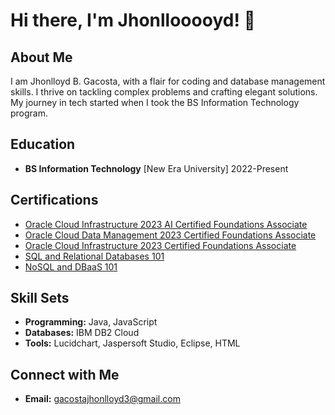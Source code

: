 # Hi there, I'm Jhonllooooyd! 👋

## About Me

I am Jhonlloyd B. Gacosta, with a flair for coding and database management skills. I thrive on tackling complex problems and crafting elegant solutions. My journey in tech started when I took the BS Information Technology program.

## Education

- **BS Information Technology**
  [New Era University]
  2022-Present

## Certifications

- [Oracle Cloud Infrastructure 2023 AI Certified Foundations Associate](https://catalog-education.oracle.com/pls/certview/sharebadge?id=945DECA2CD423EAF5006966BD23F4FE3F4F6DED31CAF0A348502278DEE620E9A&fbclid=IwAR35q5X0PccOvTD7AxHKYo08vjUWmESmraY84FcT9suV45mBTI1l2bPl1uU)
- [Oracle Cloud Data Management 2023 Certified Foundations Associate](https://catalog-education.oracle.com/pls/certview/sharebadge?id=C1BA3B66395B753A66663758B21A8AED8951DFC83B42CB3430D3540403371E10&fbclid=IwAR0xwFj-d3Jxs0d8Lg3zFe5GBMU08AZQILBr-54-CnjlLOVRgvoyNVv5VTk)
- [Oracle Cloud Infrastructure 2023 Certified Foundations Associate](https://catalog-education.oracle.com/pls/certview/sharebadge?id=42011B68FF8532C16D1B5899D3F5C346305933B20AA751DE12C9D6701FF47365&fbclid=IwAR2_QqdkHNoaEs1rukhriuH4LzaOxfOQ9lDZulH8o6UVMicZJlue5YBmjyI)
- [SQL and Relational Databases 101](https://courses.cognitiveclass.ai/certificates/205660f3fa314da4a07fa490eb07170d)
- [NoSQL and DBaaS 101](https://courses.cognitiveclass.ai/certificates/0ec940135b1e410990c7b298c3796b7d)

## Skill Sets

- **Programming:** Java, JavaScript
- **Databases:** IBM DB2 Cloud
- **Tools:** Lucidchart, Jaspersoft Studio, Eclipse, HTML

## Connect with Me


- **Email:** gacostajhonlloyd3@gmail.com


